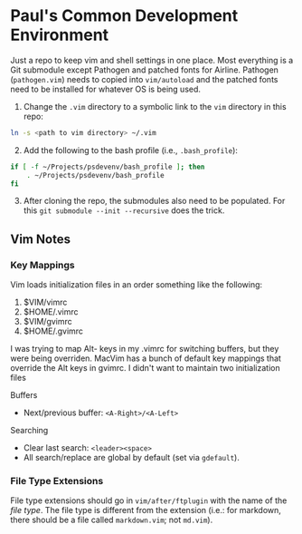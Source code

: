 # Paul's Common Development Environment 
Just a repo to keep vim and shell settings in one place. Most everything is a Git
submodule except Pathogen and patched fonts for Airline.  Pathogen (`pathogen.vim`) needs to
copied into `vim/autoload` and the patched fonts need to be installed for whatever OS is
being used.

1. Change the `.vim` directory to a symbolic link to the `vim` directory in this repo: 
```sh 
ln -s <path to vim directory> ~/.vim 
```
2. Add the following to the bash profile (i.e., `.bash_profile`): 
```sh 
if [ -f ~/Projects/psdevenv/bash_profile ]; then
    . ~/Projects/psdevenv/bash_profile 
fi 
```
3. After cloning the repo, the submodules also need to be populated. For this `git submodule
--init --recursive` does the trick. 


## Vim Notes

### Key Mappings
Vim loads initialization files in an order something like the following:
1. $VIM/vimrc
2. $HOME/.vimrc
3. $VIM/gvimrc
4. $HOME/.gvimrc

I was trying to map Alt- keys in my .vimrc for switching buffers, but they were being
overriden.  MacVim has a bunch of default key mappings that override the Alt keys in gvimrc.
I didn't want to maintain two initialization files

Buffers
- Next/previous buffer: `<A-Right>/<A-Left>`

Searching
- Clear last search: `<leader><space>`
- All search/replace are global by default (set via `gdefault`).

### File Type Extensions
File type extensions should go in `vim/after/ftplugin` with the name of the *file type*.  The file
type is different from the extension (i.e.: for markdown, there should be a file called
`markdown.vim`; not `md.vim`).

